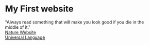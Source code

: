 # My First website  
"Always read something that will make you look good if you die in the middle of it."  
[Nature Website](nature-website)  
[Universal Language](universal_language)